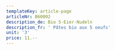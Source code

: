 ```yaml
---
templateKey: article-page
articleNr: B60002
description_de: Bio 5-Eier-Nudeln
description_fr: ' Pâtes bio aux 5 oeufs'
unit: '3'
price: 11.--
---
```



